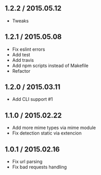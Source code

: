 ## 1.2.2 / 2015.05.12

  * Tweaks

## 1.2.1 / 2015.05.08

  * Fix eslint errors
  * Add test
  * Add travis
  * Add npm scripts instead of Makefile
  * Refactor

## 1.2.0 / 2015.03.11

  * Add CLI support #1

## 1.1.0 / 2015.02.22

  * Add more mime types via mime module
  * Fix detection static via extencion

## 1.0.1 / 2015.02.16

  * Fix url parsing
  * Fix bad requests handling
